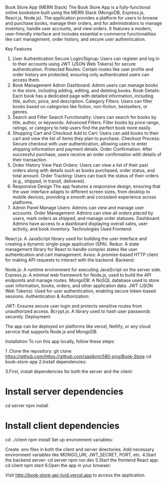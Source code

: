 Book Store App (MERN Stack)
The Book Store App is a fully-functional online bookstore built using the MERN Stack (MongoDB, Express.js, React.js, Node.js). The application provides a platform for users to browse and purchase books, manage their orders, and for administrators to manage inventory, handle user accounts, and view orders. It features a modern, user-friendly interface and includes essential e-commerce functionalities like cart management, order history, and secure user authentication.

Key Features
1. User Authentication
Secure Login/Signup: Users can register and log in to their accounts using JWT (JSON Web Tokens) for secure authentication.
Protected Routes: Certain routes like user profile and order history are protected, ensuring only authenticated users can access them.
2. Book Management
Admin Dashboard: Admin users can manage books in the store, including adding, editing, and deleting books.
Book Details: Each book has a dedicated page with detailed information, including title, author, price, and description.
Category Filters: Users can filter books based on categories like fiction, non-fiction, bestsellers, or genres.
3. Search and Filter
Search Functionality: Users can search for books by title, author, or keywords.
Advanced Filters: Filter books by price range, ratings, or category to help users find the perfect book more easily.
4. Shopping Cart and Checkout
Add to Cart: Users can add books to their cart and view the list of items they plan to purchase.
Checkout Process: Secure checkout with user authentication, allowing users to enter shipping information and payment details.
Order Confirmation: After successful purchase, users receive an order confirmation with details of their transaction.
5. Order History
View Past Orders: Users can view a list of their past orders along with details such as books purchased, order status, and total amount.
Order Tracking: Users can track the status of their orders (e.g., shipped, in transit, delivered).
6. Responsive Design
The app features a responsive design, ensuring that the user interface adapts to different screen sizes, from desktop to mobile devices, providing a smooth and consistent experience across platforms.
7. Admin Panel
Manage Users: Admins can view and manage user accounts.
Order Management: Admins can view all orders placed by users, mark orders as shipped, and manage order statuses.
Dashboard: Admins have access to a dashboard displaying overall sales, user activity, and book inventory.
Technologies Used
Frontend:

React.js: A JavaScript library used for building the user interface and creating a dynamic single-page application (SPA).
Redux: A state management library for React to handle complex states like user authentication and cart management.
Axios: A promise-based HTTP client for making API requests to interact with the backend.
Backend:

Node.js: A runtime environment for executing JavaScript on the server side.
Express.js: A minimal web framework for Node.js, used to build the API endpoints and manage routes.
MongoDB: A NoSQL database used to store user information, books, orders, and other application data.
JWT (JSON Web Tokens): Used for user authentication, enabling secure token-based sessions.
Authentication & Authorization:

JWT: Ensures secure user login and protects sensitive routes from unauthorized access.
Bcrypt.js: A library used to hash user passwords securely.
Deployment:

The app can be deployed on platforms like vercel, Netlify, or any cloud service that supports Node.js and MongoDB.

Installation
To run this app locally, follow these steps:

1 .Clone the repository:
git clone https://github.com/https://github.com/saqibmir580-png/Book-Store
cd book-store-app
2.Install dependencies:

3.First, install dependencies for both the server and the client:
# Install server dependencies
cd server
npm install

# Install client dependencies
cd ../client
npm install
Set up environment variables:

Create .env files in both the client and server directories.
Add necessary environment variables like MONGO_URI, JWT_SECRET, PORT, etc.
4.Start the backend server:
cd server
npm run dev
5.Start the frontend React app:
cd client
npm start
6.Open the app in your browser:

Visit http://book-store-api-livid.vercel.app to access the application.
